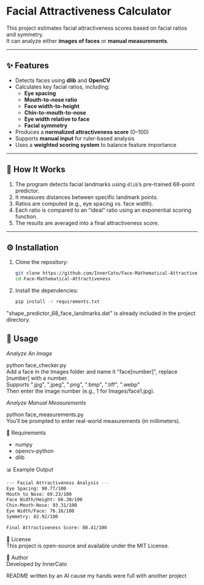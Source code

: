 # Facial Attractiveness Calculator

This project estimates facial attractiveness scores based on facial ratios and symmetry.  
It can analyze either **images of faces** or **manual measurements**.

---

## ✨ Features

- Detects faces using **dlib** and **OpenCV**
- Calculates key facial ratios, including:
  - **Eye spacing**
  - **Mouth-to-nose ratio**
  - **Face width-to-height**
  - **Chin-to-mouth-to-nose**
  - **Eye width relative to face**
  - **Facial symmetry**
- Produces a **normalized attractiveness score** (0–100)
- Supports **manual input** for ruler-based analysis
- Uses a **weighted scoring system** to balance feature importance

---

## 🧠 How It Works

1. The program detects facial landmarks using `dlib`’s pre-trained 68-point predictor.
2. It measures distances between specific landmark points.
3. Ratios are computed (e.g., eye spacing vs. face width).
4. Each ratio is compared to an “ideal” ratio using an exponential scoring function.
5. The results are averaged into a final attractiveness score.

---

## ⚙️ Installation

1. Clone the repository:
   ```bash
   git clone https://github.com/InnerCato/Face-Mathematical-Attractiveness.git  
   cd Face-Mathematical-Attractiveness

2. Install the dependencies:
    ```bash
    pip install -r requirements.txt


"shape_predictor_68_face_landmarks.dat" is already included in the project directory.


## 🚀 Usage

*Analyze An Image*  

python face_checker.py  
Add a face in the Images folder and name it "face[number]", replace [number] with a number.  
Supports ".jpg", ".jpeg", ".png", ".bmp", ".tiff", ".webp"  
Then enter the image number (e.g., 1 for Images/face1.jpg).  


*Analyze Manual Measurements*  

python face_measurements.py  
You’ll be prompted to enter real-world measurements (in millimeters).  

🧩 Requirements
- numpy  
- opencv-python  
- dlib


📊 Example Output 
 
```bash
--- Facial Attractiveness Analysis ---
Eye Spacing: 90.77/100
Mouth to Nose: 69.23/100
Face Width/Height: 66.30/100
Chin-Mouth-Nose: 93.31/100
Eye Width/Face: 76.16/100
Symmetry: 82.92/100

Final Attractiveness Score: 80.41/100
```

🧾 License  
This project is open-source and available under the MIT License.

👤 Author  
Developed by InnerCato

README written by an AI cause my hands were full with another project